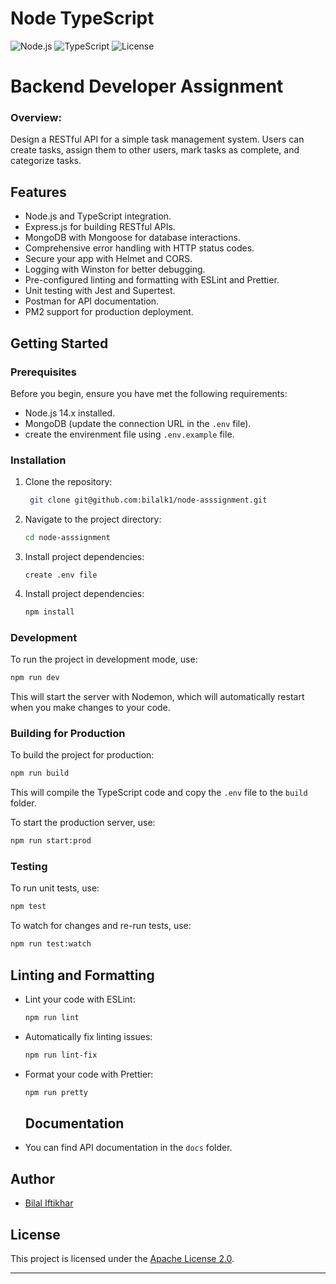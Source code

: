 # Node TypeScript

![Node.js](https://img.shields.io/badge/Node.js-14.x-green)
![TypeScript](https://img.shields.io/badge/TypeScript-4.x-blue)
![License](https://img.shields.io/badge/License-Apache%202.0-yellow)

# **Backend Developer Assignment**

### **Overview:**

Design a RESTful API for a simple task management system. Users can create tasks, assign them to other users, mark tasks as complete, and categorize tasks.

## Features

- Node.js and TypeScript integration.
- Express.js for building RESTful APIs.
- MongoDB with Mongoose for database interactions.
- Comprehensive error handling with HTTP status codes.
- Secure your app with Helmet and CORS.
- Logging with Winston for better debugging.
- Pre-configured linting and formatting with ESLint and Prettier.
- Unit testing with Jest and Supertest.
- Postman for API documentation.
- PM2 support for production deployment.

## Getting Started

### Prerequisites

Before you begin, ensure you have met the following requirements:

- Node.js 14.x installed.
- MongoDB (update the connection URL in the `.env` file).
- create the envirenment file using `.env.example` file.

### Installation

1. Clone the repository:

   ```bash
    git clone git@github.com:bilalk1/node-asssignment.git
   ```

2. Navigate to the project directory:

   ```bash
   cd node-asssignment
   ```

3. Install project dependencies:

   ```
   create .env file
   ```
4. Install project dependencies:

   ```bash
   npm install
   ```

### Development

To run the project in development mode, use:

```bash
npm run dev
```

This will start the server with Nodemon, which will automatically restart when you make changes to your code.

### Building for Production

To build the project for production:

```bash
npm run build
```

This will compile the TypeScript code and copy the `.env` file to the `build` folder.

To start the production server, use:

```bash
npm run start:prod
```

### Testing

To run unit tests, use:

```bash
npm test
```

To watch for changes and re-run tests, use:

```bash
npm run test:watch
```

## Linting and Formatting

- Lint your code with ESLint:

  ```bash
  npm run lint
  ```

- Automatically fix linting issues:

  ```bash
  npm run lint-fix
  ```

- Format your code with Prettier:

  ```bash
  npm run pretty
  ```
  ## Documentation

- You can find API documentation in the `docs` folder.

## Author

- [Bilal Iftikhar](https://github.com/bilalk1)

## License

This project is licensed under the [Apache License 2.0](LICENSE).

---
